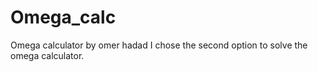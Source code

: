 # Omega_calc
Omega calculator by omer hadad
I chose the second option to solve the omega calculator.
